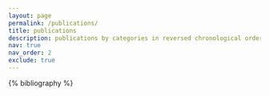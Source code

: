 ```yaml
---
layout: page
permalink: /publications/
title: publications
description: publications by categories in reversed chronological order. generated by jekyll-scholar.
nav: true
nav_order: 2
exclude: true
---
```


<!-- _pages/publications.md -->
<div class="publications">

{% bibliography %}

</div>
